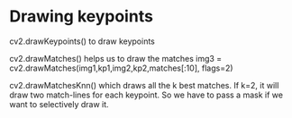 
# Drawing keypoints
cv2.drawKeypoints() to draw keypoints

cv2.drawMatches() helps us to draw the matches
img3 = cv2.drawMatches(img1,kp1,img2,kp2,matches[:10], flags=2)

cv2.drawMatchesKnn() which draws all the k best matches. If k=2,
 it will draw two match-lines for each keypoint. 
 So we have to pass a mask if we want to selectively draw it.